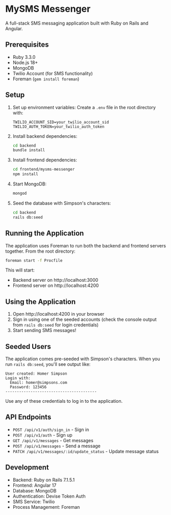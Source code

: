 # MySMS Messenger

A full-stack SMS messaging application built with Ruby on Rails and Angular.

## Prerequisites

- Ruby 3.3.0
- Node.js 18+
- MongoDB
- Twilio Account (for SMS functionality)
- Foreman (`gem install foreman`)

## Setup

1. Set up environment variables:
   Create a `.env` file in the root directory with:
   ```
   TWILIO_ACCOUNT_SID=your_twilio_account_sid
   TWILIO_AUTH_TOKEN=your_twilio_auth_token
   ```

2. Install backend dependencies:
   ```bash
   cd backend
   bundle install
   ```

3. Install frontend dependencies:
   ```bash
   cd frontend/mysms-messenger
   npm install
   ```

4. Start MongoDB:
   ```bash
   mongod
   ```

5. Seed the database with Simpson's characters:
   ```bash
   cd backend
   rails db:seed
   ```

## Running the Application

The application uses Foreman to run both the backend and frontend servers together. From the root directory:

```bash
foreman start -f Procfile
```

This will start:
- Backend server on http://localhost:3000
- Frontend server on http://localhost:4200

## Using the Application

1. Open http://localhost:4200 in your browser
2. Sign in using one of the seeded accounts (check the console output from `rails db:seed` for login credentials)
3. Start sending SMS messages!

## Seeded Users

The application comes pre-seeded with Simpson's characters. When you run `rails db:seed`, you'll see output like:

```
User created: Homer Simpson
Login with:
  Email: homer@simpsons.com
  Password: 123456
----------------------------------------
```

Use any of these credentials to log in to the application.

## API Endpoints

- `POST /api/v1/auth/sign_in` - Sign in
- `POST /api/v1/auth` - Sign up
- `GET /api/v1/messages` - Get messages
- `POST /api/v1/messages` - Send a message
- `PATCH /api/v1/messages/:id/update_status` - Update message status

## Development

- Backend: Ruby on Rails 7.1.5.1
- Frontend: Angular 17
- Database: MongoDB
- Authentication: Devise Token Auth
- SMS Service: Twilio
- Process Management: Foreman
